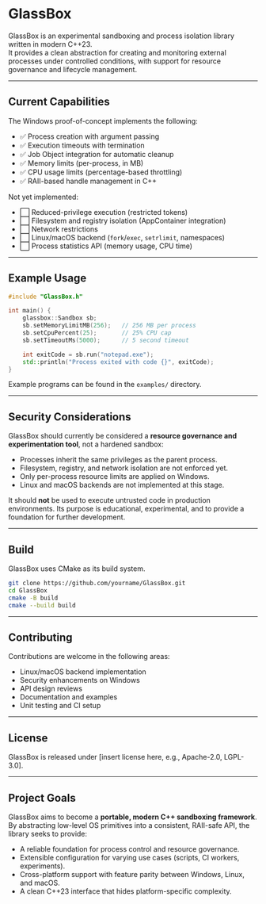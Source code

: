 ﻿# GlassBox

GlassBox is an experimental sandboxing and process isolation library written in modern C++23.  
It provides a clean abstraction for creating and monitoring external processes under controlled conditions, with support for resource governance and lifecycle management.

---

## Current Capabilities

The Windows proof-of-concept implements the following:

- ✅ Process creation with argument passing
- ✅ Execution timeouts with termination
- ✅ Job Object integration for automatic cleanup
- ✅ Memory limits (per-process, in MB)
- ✅ CPU usage limits (percentage-based throttling)
- ✅ RAII-based handle management in C++

Not yet implemented:

- ⬜ Reduced-privilege execution (restricted tokens)
- ⬜ Filesystem and registry isolation (AppContainer integration)
- ⬜ Network restrictions
- ⬜ Linux/macOS backend (`fork`/`exec`, `setrlimit`, namespaces)
- ⬜ Process statistics API (memory usage, CPU time)

---

## Example Usage

```cpp
#include "GlassBox.h"

int main() {
    glassbox::Sandbox sb;
    sb.setMemoryLimitMB(256);   // 256 MB per process
    sb.setCpuPercent(25);       // 25% CPU cap
    sb.setTimeoutMs(5000);      // 5 second timeout

    int exitCode = sb.run("notepad.exe");
    std::println("Process exited with code {}", exitCode);
}
````

Example programs can be found in the `examples/` directory.

---

## Security Considerations

GlassBox should currently be considered a **resource governance and experimentation tool**, not a hardened sandbox:

* Processes inherit the same privileges as the parent process.
* Filesystem, registry, and network isolation are not enforced yet.
* Only per-process resource limits are applied on Windows.
* Linux and macOS backends are not implemented at this stage.

It should **not** be used to execute untrusted code in production environments.
Its purpose is educational, experimental, and to provide a foundation for further development.

---

## Build

GlassBox uses CMake as its build system.

```bash
git clone https://github.com/yourname/GlassBox.git
cd GlassBox
cmake -B build
cmake --build build
```

---

## Contributing

Contributions are welcome in the following areas:

* Linux/macOS backend implementation
* Security enhancements on Windows
* API design reviews
* Documentation and examples
* Unit testing and CI setup

---

## License

GlassBox is released under \[insert license here, e.g., Apache-2.0, LGPL-3.0].

---

## Project Goals

GlassBox aims to become a **portable, modern C++ sandboxing framework**.
By abstracting low-level OS primitives into a consistent, RAII-safe API, the library seeks to provide:

* A reliable foundation for process control and resource governance.
* Extensible configuration for varying use cases (scripts, CI workers, experiments).
* Cross-platform support with feature parity between Windows, Linux, and macOS.
* A clean C++23 interface that hides platform-specific complexity.